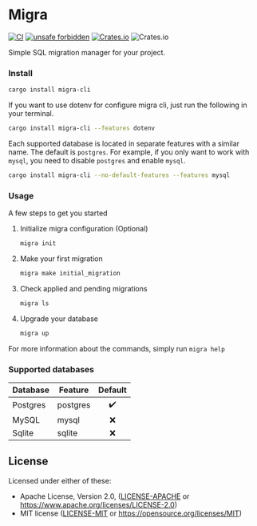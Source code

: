 # Migra

[![CI](https://github.com/pleshevskiy/migra/actions/workflows/rust.yml/badge.svg?branch=main)](https://github.com/pleshevskiy/migra/actions/workflows/rust.yml)
[![unsafe forbidden](https://img.shields.io/badge/unsafe-forbidden-success.svg)](https://github.com/rust-secure-code/safety-dance/)
[![Crates.io](https://img.shields.io/crates/v/migra-cli)](https://crates.io/crates/migra-cli)
![Crates.io](https://img.shields.io/crates/l/migra-cli)

Simple SQL migration manager for your project.

### Install

```bash
cargo install migra-cli
```

If you want to use dotenv for configure migra cli, just run the following in your terminal.

```bash
cargo install migra-cli --features dotenv
```

Each supported database is located in separate features with a similar name.
The default is `postgres`.
For example, if you only want to work with `mysql`, you need to disable `postgres` and enable `mysql`.

```bash
cargo install migra-cli --no-default-features --features mysql
```

### Usage

A few steps to get you started

1. Initialize migra configuration (Optional)
    ```bash
    migra init
    ```
2. Make your first migration
    ```bash
    migra make initial_migration
    ```
3. Check applied and pending migrations
    ```bash
    migra ls
    ```
4. Upgrade your database
    ```bash
    migra up
    ```

For more information about the commands, simply run `migra help`

### Supported databases

| Database | Feature      | Default            |
|----------|--------------|:------------------:|
| Postgres | postgres     | :heavy_check_mark: |
| MySQL    | mysql        | :x:                |
| Sqlite   | sqlite       | :x:                |


## License

Licensed under either of these:

 * Apache License, Version 2.0, ([LICENSE-APACHE](LICENSE_APACHE) or
   https://www.apache.org/licenses/LICENSE-2.0)
 * MIT license ([LICENSE-MIT](LICENSE_MIT) or
   https://opensource.org/licenses/MIT)
